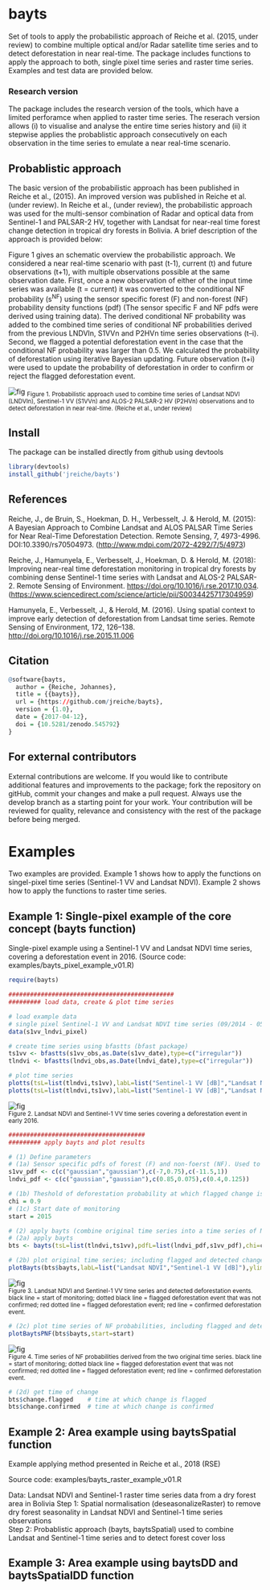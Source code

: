 # bayts 

Set of tools to apply the probabilistic approach of Reiche et al. (2015, under review) to combine multiple optical and/or Radar satellite time series and to detect deforestation in near real-time. The package includes functions to apply the approach to both, single pixel time series and raster time series. Examples and test data are provided below.

### Research version
The package includes the research version of the tools, which have a limited perforamce when applied to raster time series. The reserach version allows (i) to visualise and analyse the entire time series history and (ii) it stepwise applies the probablistic approach consecutively on each observation in the time series to emulate a near real-time scenario. 

## Probablistic approach 
The basic version of the probabilistic approach has been published in Reiche et al., (2015). An improved version was published in Reiche et al. (under review). In Reiche et al., (under review), the probabilistic approach was used for the multi-sensor combination of Radar and optical data from Sentinel-1 and PALSAR-2 HV, together with Landsat for near-real time forest change detection in tropical dry forests in Bolivia. A brief description of the approach is provided below:

Figure 1 gives an schematic overview the probabilistic approach. We considered a near real-time scenario with past (t-1), current (t) and future observations (t+1), with multiple observations possible at the same observation date. First, once a new observation of either of the input time series was available (t = current) it was converted to the conditional NF probability (s<sup>NF</sup>) using the sensor specific forest (F) and non-forest (NF) probability density functions (pdf) (The sensor specific F and NF pdfs were derived using training data).
The derived conditional NF probability was added to the combined time series of conditional NF probabilities derived from the previous LNDVIn, S1VVn and P2HVn time series observations (t–i). Second, we flagged a potential deforestation event in the case that the conditional NF probability was larger than 0.5. We calculated the probability of deforestation using iterative Bayesian updating. Future observation (t+i) were used to update the probability of deforestation in order to confirm or reject the flagged deforestation event.

![fig](/examples/method_overview.jpg)
<sub>Figure 1. Probabilistic approach used to combine time series of Landsat NDVI (LNDVIn), Sentinel-1 VV (S1VVn) and ALOS-2 PALSAR-2 HV (P2HVn) observations and to detect deforestation in near real-time. (Reiche et al., under review) </sub>


## Install

The package can be installed directly from github using devtools
```r
library(devtools)
install_github('jreiche/bayts')
```

## References
Reiche, J., de Bruin, S., Hoekman, D. H., Verbesselt, J. & Herold, M. (2015): A Bayesian Approach to Combine Landsat and ALOS PALSAR Time Series for Near Real-Time Deforestation Detection. Remote Sensing, 7, 4973-4996. DOI:10.3390/rs70504973. (http://www.mdpi.com/2072-4292/7/5/4973)

Reiche, J., Hamunyela, E., Verbesselt, J., Hoekman, D. & Herold, M. (2018): Improving near-real time deforestation monitoring in tropical dry forests by combining dense Sentinel-1 time series with Landsat and ALOS-2 PALSAR-2. Remote Sensing of Environment. https://doi.org/10.1016/j.rse.2017.10.034. (https://www.sciencedirect.com/science/article/pii/S0034425717304959)

Hamunyela, E., Verbesselt, J., & Herold, M. (2016). Using spatial context to improve early detection of deforestation from Landsat time series. Remote Sensing of Environment, 172, 126–138. http://doi.org/10.1016/j.rse.2015.11.006

## Citation

```r
@software{bayts,
  author = {Reiche, Johannes},
  title = {{bayts}},
  url = {https://github.com/jreiche/bayts},
  version = {1.0},
  date = {2017-04-12},
  doi = {10.5281/zenodo.545792}
}
```

## For external contributors

External contributions are welcome. If you would like to contribute additional features and improvements to the package; fork the repository on gitHub, commit your changes and make a pull request. Always use the develop branch as a starting point for your work. Your contribution will be reviewed for quality, relevance and consistency with the rest of the package before being merged.


# Examples 

Two examples are provided. Example 1 shows how to apply the functions on singel-pixel time series (Sentinel-1 VV and Landsat NDVI). Example 2 shows how to apply the functions to raster time series.

## Example 1: Single-pixel example of the core concept (bayts function)

Single-pixel example using a Sentinel-1 VV and Landsat NDVI time series, covering a deforestation event in 2016. (Source code: examples/bayts_pixel_example_v01.R)

```r
require(bayts)

##############################################
######### load data, create & plot time series

# load example data
# single pixel Sentinel-1 VV and Landsat NDVI time series (09/2014 - 05/2016); deforestation event in early 2016
data(s1vv_lndvi_pixel)

# create time series using bfastts (bfast package)
ts1vv <- bfastts(s1vv_obs,as.Date(s1vv_date),type=c("irregular"))
tlndvi <- bfastts(lndvi_obs,as.Date(lndvi_date),type=c("irregular"))

# plot time series
plotts(tsL=list(tlndvi,ts1vv),labL=list("Sentinel-1 VV [dB]","Landsat NDVI"))
plotts(tsL=list(tlndvi,ts1vv),labL=list("Sentinel-1 VV [dB]","Landsat NDVI"),ylimL=list(c(0,1),c(-13,-6)))
```
![fig](/examples/example1_fig1.JPG)<br />
<sub>Figure 2. Landsat NDVI and Sentinel-1 VV time series covering a deforestation event in early 2016.</sub> 

```r
######################################
######### apply bayts and plot results

# (1) Define parameters 
# (1a) Sensor specific pdfs of forest (F) and non-foerst (NF). Used to calculate the conditional NF probability of each observation. Gaussian distribution of F and NF distribution. Distributions are described using mean and sd.
s1vv_pdf <- c(c("gaussian","gaussian"),c(-7,0.75),c(-11.5,1))    
lndvi_pdf <- c(c("gaussian","gaussian"),c(0.85,0.075),c(0.4,0.125))

# (1b) Theshold of deforestation probability at which flagged change is confirmed (chi)
chi = 0.9
# (1c) Start date of monitoring
start = 2015

# (2) apply bayts (combine original time series into a time series of NF probabilities and detect deforestation)
# (2a) apply bayts
bts <- bayts(tsL=list(tlndvi,ts1vv),pdfL=list(lndvi_pdf,s1vv_pdf),chi=chi,start=start)

# (2b) plot original time series; including flagged and detected changes
plotBayts(bts$bayts,labL=list("Landsat NDVI","Sentinel-1 VV [dB]"),ylimL=list(c(0,1),c(-13,-6)),start=start)
```

![fig](/examples/example1_fig2.JPG)<br />
<sub> Figure 3. Landsat NDVI and Sentinel-1 VV time series and detected deforestation events. black line = start of monitoring; dotted black line = flagged deforestation event that was not confirmed; red dotted line = flagged deforestation event; red line = confirmed deforestation event.</sub> 

```r
# (2c) plot time series of NF probabilities, including flagged and detected changes
plotBaytsPNF(bts$bayts,start=start)
```

![fig](/examples/example1_fig3.JPG)<br />
<sub>Figure 4. Time series of NF probabilities derived from the two original time series. black line = start of monitoring; dotted black line = flagged deforestation event that was not confirmed; red dotted line = flagged deforestation event; red line = confirmed deforestation event. </sub> 

```r
# (2d) get time of change
bts$change.flagged    # time at which change is flagged
bts$change.confirmed  # time at which change is confirmed
```


## Example 2: Area example using baytsSpatial function 
Example applying method presented in Reiche et al., 2018 (RSE)

Source code: examples/bayts_raster_example_v01.R

Data:   Landsat NDVI and Sentinel-1 raster time series data from a dry forest area in Bolivia 
Step 1: Spatial normalisation (deseasonalizeRaster) to remove dry forest seasonality in Landsat NDVI and Sentinel-1 time series observations             
Step 2: Probablistic approach (bayts, baytsSpatial) used to combine Landsat and Sentinel-1 time series and to detect forest cover loss


## Example 3: Area example using baytsDD and baytsSpatialDD function 
